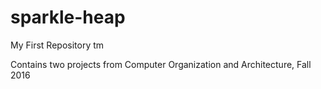 # sparkle-heap
My First Repository tm

Contains two projects from Computer Organization and Architecture, Fall 2016
